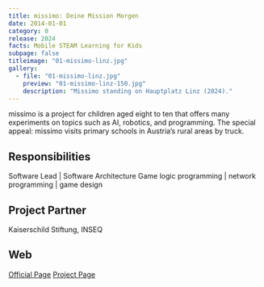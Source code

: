 ```yaml
---
title: missimo: Deine Mission Morgen
date: 2014-01-01
category: 0
release: 2024
facts: Mobile STEAM Learning for Kids
subpage: false
titleimage: "01-missimo-linz.jpg"
gallery:
  - file: "01-missimo-linz.jpg"
    preview: "01-missimo-linz-150.jpg"
    description: "Missimo standing on Hauptplatz Linz (2024)."
---
```


missimo is a project for children aged eight to ten that offers many experiments on topics such as AI, robotics, and programming. The special appeal: missimo visits primary schools in Austria’s rural areas by truck.

## Responsibilities
Software Lead | Software Architecture
Game logic programming | network programming | game design

## Project Partner
Kaiserschild Stiftung, INSEQ

## Web
[Official Page](https://missimo.at/)
[Project Page](https://ars.electronica.art/futurelab/en/projects-missimo/)
